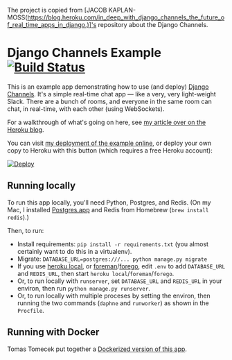 The project is copied from [JACOB KAPLAN-MOSS(https://blog.heroku.com/in_deep_with_django_channels_the_future_of_real_time_apps_in_django.)]'s repository about the Django Channels.

# Django Channels Example [![Build Status](https://travis-ci.org/jacobian/channels-example.svg?branch=master)](https://travis-ci.org/jacobian/channels-example)

This is an example app demonstrating how to use (and deploy) [Django Channels](http://channels.readthedocs.org/en/latest/). It's a simple real-time chat app — like a very, very light-weight Slack. There are a bunch of rooms, and everyone in the same room can chat, in real-time, with each other (using WebSockets).

For a walkthrough of what's going on here, see [my article over on the Heroku blog](https://blog.heroku.com/archives/2016/3/17/in_deep_with_django_channels_the_future_of_real_time_apps_in_django?).

You can visit [my deployment of the example online](https://django-channels-example.herokuapp.com/), or deploy your own copy to Heroku with this button (which requires a free Heroku account):

[![Deploy](https://www.herokucdn.com/deploy/button.svg)](https://heroku.com/deploy?template=https://github.com/jacobian/channels-example)

## Running locally

To run this app locally, you'll need Python, Postgres, and Redis. (On my Mac, I installed [Postgres.app](http://postgresapp.com/documentation/) and Redis from Homebrew (`brew install redis`).)

Then, to run:

- Install requirements: `pip install -r requirements.txt` (you almost certainly want to do this in a virtualenv).
- Migrate: `DATABASE_URL=postgres:///... python manage.py migrate`
- If you use [heroku local](https://devcenter.heroku.com/articles/heroku-local), or [foreman](https://github.com/ddollar/foreman)/[forego](https://github.com/ddollar/forego), edit `.env` to add `DATABASE_URL` and `REDIS_URL`, then start `heroku local`/`foreman`/`forego`.
- Or, to run locally with `runserver`, set `DATABASE_URL` and `REDIS_URL` in your environ, then run `python manage.py runserver`.
- Or, to run locally with multiple proceses by setting the environ, then running the two commands (`daphne` and `runworker`) as shown in the `Procfile`.

## Running with Docker

Tomas Tomecek put together a [Dockerized version of this app](https://github.com/TomasTomecek/open-house-2016-demo).
